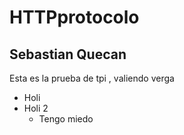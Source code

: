# HTTPprotocolo
## Sebastian Quecan 

Esta es la prueba de  tpi , valiendo verga



* Holi 
* Holi 2
    * Tengo miedo 